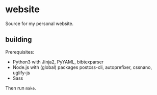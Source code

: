 # website

Source for my personal website.

## building

Prerequisites:

* Python3 with Jinja2, PyYAML, bibtexparser
* Node.js with (global) packages postcss-cli, autoprefixer, cssnano, uglify-js
* Sass

Then run `make`.
